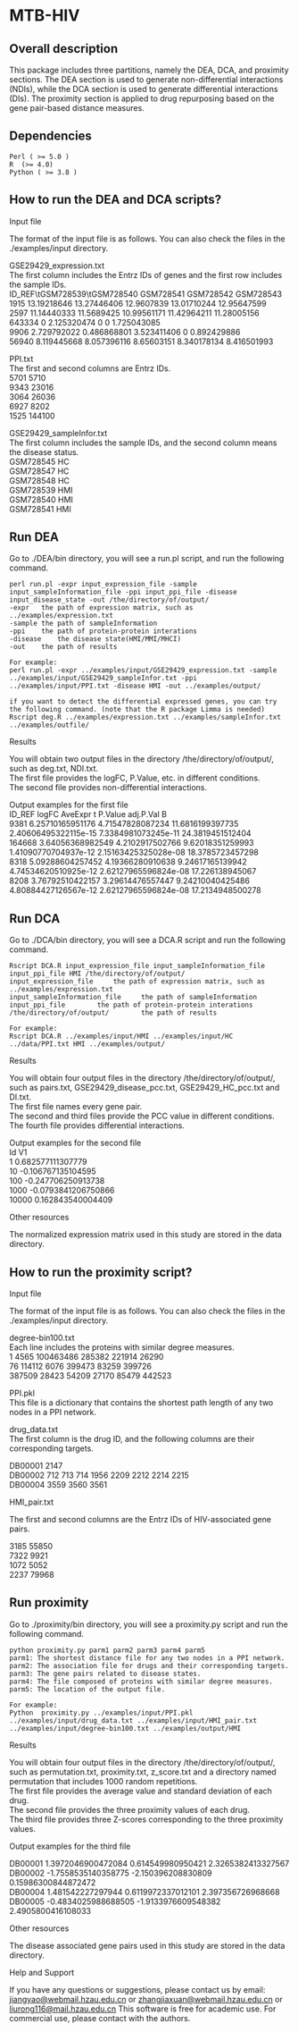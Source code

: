 # MTB-HIV
## Overall description

This package includes three partitions, namely the DEA, DCA, and proximity sections. The DEA section is used to generate non-differential interactions (NDIs), while the DCA section is used to generate differential interactions (DIs). The proximity section is applied to drug repurposing based on the gene pair-based distance measures.

## Dependencies

	Perl ( >= 5.0 )
	R  (>= 4.0)
  	Python ( >= 3.8 )

## How to run the DEA and DCA scripts?

Input file

The format of the input file is as follows. You can also check the files in the ./examples/input directory. 

GSE29429_expression.txt  
The first column includes the Entrz IDs of genes and the first row includes the sample IDs.  
ID_REF\tGSM728539\tGSM728540	GSM728541	GSM728542	GSM728543  
1915	  13.19218646	13.27446406	12.9607839	13.01710244	12.95647599  
2597	  11.14440333	11.5689425	10.99561171	11.42964211	11.28005156  
643334	  0	2.125320474	0	0	1.725043085  
9906	  2.729792022	0.486868801	3.523411406	0	0.892429886  
56940	  8.119445668	8.057396116	8.65603151	8.340178134	8.416501993  

PPI.txt  
The first and second columns are Entrz IDs.  
5701	5710  
9343	23016  
3064	26036  
6927	8202  
1525	144100  

GSE29429_sampleInfor.txt  
The first column includes the sample IDs, and the second column means the disease status.  
GSM728545	HC  
GSM728547	HC  
GSM728548	HC  
GSM728539	HMI  
GSM728540	HMI  
GSM728541	HMI  

## Run DEA

Go to ./DEA/bin directory, you will see a run.pl script, and run the following command.

    perl run.pl -expr input_expression_file -sample input_sampleInformation_file -ppi input_ppi_file -disease input_disease_state -out /the/directory/of/output/
    -expr 	the path of expression matrix, such as ../examples/expression.txt
    -sample	the path of sampleInformation
    -ppi 	the path of protein-protein interations
    -disease	the disease state(HMI/MMI/MHCI)
    -out	the path of results
    
    For example:
    perl run.pl -expr ../examples/input/GSE29429_expression.txt -sample ../examples/input/GSE29429_sampleInfor.txt -ppi ../examples/input/PPI.txt -disease HMI -out ../examples/output/

    if you want to detect the differential expressed genes, you can try the following command. (note that the R package Limma is needed)
    Rscript deg.R ../examples/expression.txt ../examples/sampleInfor.txt ../examples/outfile/

Results

You will obtain two output files in the directory /the/directory/of/output/, such as deg.txt, NDI.txt.  
The first file provides the logFC, P.Value, etc. in different conditions.  
The second file provides non-differential interactions.  

Output examples for the first file  
ID_REF	  logFC	AveExpr	t	P.Value	adj.P.Val	B  
9381	  6.25710165951176	4.71547828087234	11.6816199397735	2.40606495322115e-15	7.3384981073245e-11	24.3819451512404  
164668	  3.64056368982549	4.2102917502766	9.62018351259993	1.41090770704937e-12	2.15163425325028e-08	18.3785723457298  
8318	  5.09288604257452	4.19366280910638	9.24617165139942	4.74534620510925e-12	2.62127965596824e-08	17.226138945067  
8208	  3.76792510422157	3.29614476557447	9.24210040425486	4.80884427126567e-12	2.62127965596824e-08	17.2134948500278  

## Run DCA
Go to ./DCA/bin directory, you will see a DCA.R script and run the following command.

	Rscript DCA.R input_expression_file input_sampleInformation_file input_ppi_file HMI /the/directory/of/output/
    input_expression_file     the path of expression matrix, such as ../examples/expression.txt
    input_sampleInformation_file     the path of sampleInformation
    input_ppi_file        the path of protein-protein interations
    /the/directory/of/output/        the path of results
    
    For example:
    Rscript DCA.R ../examples/input/HMI ../examples/input/HC ../data/PPI.txt HMI ../examples/output/

Results

You will obtain four output files in the directory /the/directory/of/output/, such as pairs.txt, GSE29429_disease_pcc.txt, GSE29429_HC_pcc.txt and DI.txt.   
The first file names every gene pair.  
The second and third files provide the PCC value in different conditions.  
The fourth file provides differential interactions.  

Output examples for the second file  
Id	V1  
1	0.682577111307779  
10	-0.106767135104595  
100	-0.247706250913738  
1000	-0.0793841206750866  
10000	0.162843540004409  

Other resources

The normalized expression matrix used in this study are stored in the data directory.  


## How to run the proximity script?
Input file

The format of the input file is as follows. You can also check the files in the ./examples/input directory. 

degree-bin100.txt  
Each line includes the proteins with similar degree measures.  
1	4565	100463486	285382	221914	26290  
76	114112	6076	399473	83259	399726	  
387509	28423	54209	27170	85479	442523  

PPI.pkl  
This file is a dictionary that contains the shortest path length of any two nodes in a PPI network.

drug_data.txt  
The first column is the drug ID, and the following columns are their corresponding targets.

DB00001		2147  	
DB00002		712	713	714	1956	2209	2212	2214	2215  	
DB00004		3559	3560	3561  

HMI_pair.txt 

The first and second columns are the Entrz IDs of HIV-associated gene pairs.

3185	55850  
7322	9921  
1072	5052  
2237	79968  

## Run proximity
Go to ./proximity/bin directory, you will see a proximity.py script and run the following command.

	python proximity.py parm1 parm2 parm3 parm4 parm5
    parm1: The shortest distance file for any two nodes in a PPI network.
    parm2: The association file for drugs and their corresponding targets.
    parm3: The gene pairs related to disease states.
    parm4: The file composed of proteins with similar degree measures.
    parm5: The location of the output file.
    
    For example:
    Python 	proximity.py ../examples/input/PPI.pkl ../examples/input/drug_data.txt ../examples/input/HMI_pair.txt ../examples/input/degree-bin100.txt ../examples/output/HMI

Results

You will obtain four output files in the directory /the/directory/of/output/, such as permutation.txt, proximity.txt, z_score.txt and a directory named permutation that includes 1000 random repetitions.  
The first file provides the average value and standard deviation of each drug.  
The second file provides the three proximity values of each drug.  
The third file provides three Z-scores corresponding to the three proximity values.  

Output examples for the third file

DB00001	1.3972046900472084	0.614549980950421	2.3265382413327567  
DB00002	-1.7558535140358775	-2.150396208830809	0.15986300844872472  
DB00004	1.481542227297944	0.6119972337012101	2.397356726968668  
DB00005	-0.4834025988688505	-1.9133976609548382	2.4905800416108033  

Other resources 

The disease associated gene pairs used in this study are stored in the data directory.

Help and Support

If you have any questions or suggestions, please contact us by email:  jiangyao@webmail.hzau.edu.cn or zhangjiaxuan@webmail.hzau.edu.cn or liurong116@mail.hzau.edu.cn
This software is free for academic use. For commercial use, please contact with the authors.
